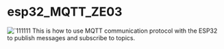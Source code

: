 # esp32_MQTT_ZE03
![`111111](https://user-images.githubusercontent.com/32832715/116361773-4ab7dd80-a83c-11eb-97f7-163ea867162b.PNG)
This is how to use MQTT communication protocol with the ESP32 to publish messages and subscribe to topics.
